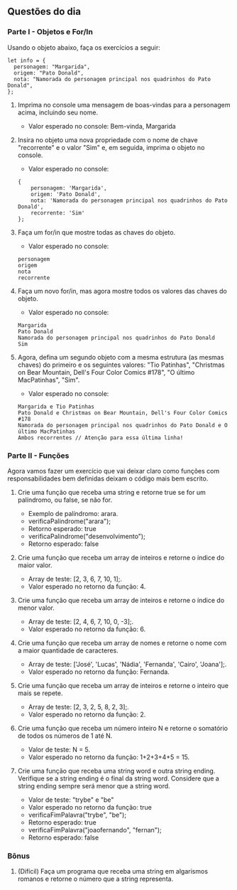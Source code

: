 ## Questões do dia

### Parte I - Objetos e For/In

Usando o objeto abaixo, faça os exercícios a seguir:
```
let info = {
  personagem: "Margarida",
  origem: "Pato Donald",
  nota: "Namorada do personagem principal nos quadrinhos do Pato Donald",
};
```
1. Imprima no console uma mensagem de boas-vindas para a personagem acima, incluindo seu nome.
    * Valor esperado no console: Bem-vinda, Margarida

2. Insira no objeto uma nova propriedade com o nome de chave "recorrente" e o valor "Sim" e, em seguida, imprima o objeto no console.
    * Valor esperado no console:

    ```
    {
        personagem: 'Margarida',
        origem: 'Pato Donald',
        nota: 'Namorada do personagem principal nos quadrinhos do Pato Donald',
        recorrente: 'Sim'
    };
    ```
3. Faça um for/in que mostre todas as chaves do objeto.
    * Valor esperado no console:
    ```
    personagem
    origem
    nota
    recorrente
    ```
4. Faça um novo for/in, mas agora mostre todos os valores das chaves do objeto.
    * Valor esperado no console:
    ```
    Margarida
    Pato Donald
    Namorada do personagem principal nos quadrinhos do Pato Donald
    Sim
    ```
5. Agora, defina um segundo objeto com a mesma estrutura (as mesmas chaves) do primeiro e os seguintes valores: "Tio Patinhas", "Christmas on Bear Mountain, Dell's Four Color Comics #178", "O último MacPatinhas", "Sim".
    * Valor esperado no console:
    ```
    Margarida e Tio Patinhas
    Pato Donald e Christmas on Bear Mountain, Dell's Four Color Comics #178
    Namorada do personagem principal nos quadrinhos do Pato Donald e O último MacPatinhas
    Ambos recorrentes // Atenção para essa última linha!
    ```

### Parte II - Funções

Agora vamos fazer um exercício que vai deixar claro como funções com responsabilidades bem definidas deixam o código mais bem escrito.
1. Crie uma função que receba uma string e retorne true se for um palíndromo, ou false, se não for.
    * Exemplo de palíndromo: arara.
    * verificaPalindrome("arara");
    * Retorno esperado: true
    * verificaPalindrome("desenvolvimento");
    * Retorno esperado: false

2. Crie uma função que receba um array de inteiros e retorne o índice do maior valor.
    * Array de teste: [2, 3, 6, 7, 10, 1];.
    * Valor esperado no retorno da função: 4.

3. Crie uma função que receba um array de inteiros e retorne o índice do menor valor.
    * Array de teste: [2, 4, 6, 7, 10, 0, -3];.
    * Valor esperado no retorno da função: 6.

4. Crie uma função que receba um array de nomes e retorne o nome com a maior quantidade de caracteres.
    * Array de teste: ['José', 'Lucas', 'Nádia', 'Fernanda', 'Cairo', 'Joana'];.
    * Valor esperado no retorno da função: Fernanda.

5. Crie uma função que receba um array de inteiros e retorne o inteiro que mais se repete.
    * Array de teste: [2, 3, 2, 5, 8, 2, 3];.
    * Valor esperado no retorno da função: 2.

6. Crie uma função que receba um número inteiro N e retorne o somatório de todos os números de 1 até N.
    * Valor de teste: N = 5.
    * Valor esperado no retorno da função: 1+2+3+4+5 = 15.

7. Crie uma função que receba uma string word e outra string ending. Verifique se a string ending é o final da string word. Considere que a string ending sempre será menor que a string word.
    * Valor de teste: "trybe" e "be"
    * Valor esperado no retorno da função: true
    * verificaFimPalavra("trybe", "be");
    * Retorno esperado: true
    * verificaFimPalavra("joaofernando", "fernan");
    * Retorno esperado: false

### Bônus

1. (Difícil) Faça um programa que receba uma string em algarismos romanos e retorne o número que a string representa.